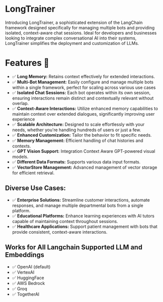 # LongTrainer
Introducing LongTrainer, a sophisticated extension of the LangChain framework designed specifically for managing multiple bots and providing isolated, context-aware chat sessions. Ideal for developers and businesses looking to integrate complex conversational AI into their systems, LongTrainer simplifies the deployment and customization of LLMs.


# Features 🌟

- ✅ **Long Memory:** Retains context effectively for extended interactions.
- ✅ **Multi-Bot Management:** Easily configure and manage multiple bots within a single framework, perfect for scaling across various use cases
- ✅ **Isolated Chat Sessions:** Each bot operates within its own session, ensuring interactions remain distinct and contextually relevant without overlap.
- ✅ **Context-Aware Interactions:**  Utilize enhanced memory capabilities to maintain context over extended dialogues, significantly improving user experience
- ✅ **Scalable Architecture:** Designed to scale effortlessly with your needs, whether you're handling hundreds of users or just a few.
- ✅ **Enhanced Customization:** Tailor the behavior to fit specific needs.
- ✅ **Memory Management:** Efficient handling of chat histories and contexts.
- ✅ **GPT Vision Support:** Integration Context Aware GPT-powered visual models.
- ✅ **Different Data Formats:** Supports various data input formats.
- ✅ **VectorStore Management:** Advanced management of vector storage for efficient retrieval.


## Diverse Use Cases:

- ✅ **Enterprise Solutions:** Streamline customer interactions, automate responses, and manage multiple departmental bots from a single platform.
- ✅ **Educational Platforms:** Enhance learning experiences with AI tutors capable of maintaining context throughout sessions.
- ✅ **Healthcare Applications:** Support patient management with bots that provide consistent, context-aware interactions.

## Works for All Langchain Supported LLM and Embeddings

- ✅ OpenAI (default)
- ✅ VertexAI
- ✅ HuggingFace
- ✅ AWS Bedrock
- ✅ Groq
- ✅ TogetherAI
